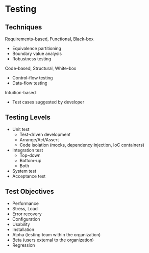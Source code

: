 # Testing
## Techniques
Requirements-based, Functional, Black-box

- Equivalence partitioning
- Boundary value analysis
- Robustness testing

Code-based, Structural, White-box

- Control-flow testing
- Data-flow testing

Intuition-based

- Test cases suggested by developer

## Testing Levels

- Unit test
  - Test-driven development
  - Arrange/Act/Assert
  - Code isolation (mocks, dependency injection, IoC containers)
- Integration test
  - Top-down
  - Bottom-up
  - Both
- System test
- Acceptance test

## Test Objectives

- Performance
- Stress, Load
- Error recovery
- Configuration
- Usability
- Installation
- Alpha (testing team within the organization)
- Beta (users external to the organization)
- Regression

